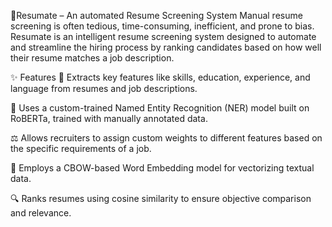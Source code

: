 📄Resumate – An automated Resume Screening System
Manual resume screening is often tedious, time-consuming, inefficient, and prone to bias. Resumate is an intelligent resume screening system designed to automate and streamline the hiring process by ranking candidates based on how well their resume matches a job description.

✨ Features
📌 Extracts key features like skills, education, experience, and language from resumes and job descriptions.

🧠 Uses a custom-trained Named Entity Recognition (NER) model built on RoBERTa, trained with manually annotated data.

⚖️ Allows recruiters to assign custom weights to different features based on the specific requirements of a job.

🧮 Employs a CBOW-based Word Embedding model for vectorizing textual data.

🔍 Ranks resumes using cosine similarity to ensure objective comparison and relevance.



